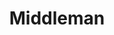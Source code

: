 ---
title: Middleman
icon: images/icons/middleman.svg
official_url: https://middlemanapp.com/
vitalstats_url: https://www.staticgen.com/middleman
taxonomy: ssg
---